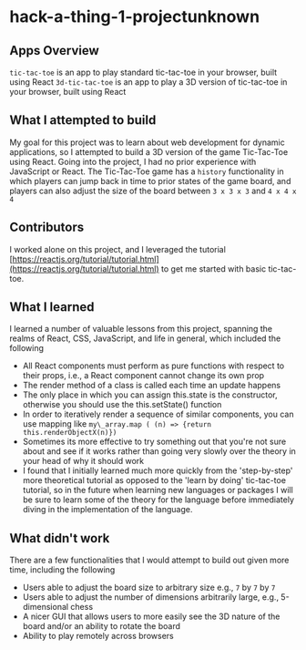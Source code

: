# hack-a-thing-1-projectunknown

## Apps Overview
`tic-tac-toe` is an app to play standard tic-tac-toe in your browser, built using React
`3d-tic-tac-toe` is an app to play a 3D version of tic-tac-toe in your browser, built using React

## What I attempted to build
My goal for this project was to learn about web development for dynamic applications, so I attempted to build a 3D version of the game Tic-Tac-Toe using React. Going into the project, I had no prior experience with JavaScript or React. The Tic-Tac-Toe game has a `history` functionality in which players can jump back in time to prior states of the game board, and players can also adjust the size of the board between `3 x 3 x 3` and `4 x 4 x 4`

## Contributors
I worked alone on this project, and I leveraged the tutorial [https://reactjs.org/tutorial/tutorial.html](https://reactjs.org/tutorial/tutorial.html) to get me started with basic tic-tac-toe.

## What I learned
I learned a number of valuable lessons from this project, spanning the realms of React, CSS, JavaScript, and life in general, which included the following
- All React components must perform as pure functions with respect to their props, i.e., a React component cannot change its own prop
- The render method of a class is called each time an update happens
- The only place in which you can assign this.state is the constructor, otherwise you should use the this.setState() function
- In order to iteratively render a sequence of similar components, you can use mapping like `my\_array.map ( (n) => {return this.renderObjectX(n)})`
- Sometimes its more effective to try something out that you're not sure about and see if it works rather than going very slowly over the theory in your head of why it should work
- I found that I initially learned much more quickly from the 'step-by-step' more theoretical tutorial as opposed to the 'learn by doing' tic-tac-toe tutorial, so in the future when learning new languages or packages I will be sure to learn some of the theory for the language before immediately diving in the implementation of the language.

## What didn't work
There are a few functionalities that I would attempt to build out given more time, including the following
- Users able to adjust the board size to arbitrary size e.g., `7` by `7` by `7`
- Users able to adjust the number of dimensions arbitrarily large, e.g., 5-dimensional chess 
- A nicer GUI that allows users to more easily see the 3D nature of the board and/or an ability to rotate the board
- Ability to play remotely across browsers
